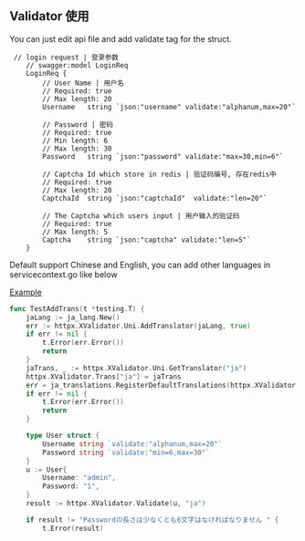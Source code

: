 ## Validator 使用

You can just edit api file and add validate tag for the struct. 

```text
 // login request | 登录参数
    // swagger:model LoginReq
    LoginReq {
        // User Name | 用户名
        // Required: true
        // Max length: 20
        Username   string `json:"username" validate:"alphanum,max=20"`

        // Password | 密码
        // Required: true
        // Min length: 6
        // Max length: 30
        Password   string `json:"password" validate:"max=30,min=6"`

        // Captcha Id which store in redis | 验证码编号, 存在redis中
        // Required: true
        // Max length: 20
        CaptchaId  string `json:"captchaId"  validate:"len=20"`

        // The Captcha which users input | 用户输入的验证码
        // Required: true
        // Max length: 5
        Captcha    string `json:"captcha" validate:"len=5"`
    }
```

Default support Chinese and English, you can add other languages in servicecontext.go like below

[Example](https://github.com/suyuan32/simple-admin-core/blob/master/api/internal/svc/servicecontext_test.go)

```go
func TestAddTrans(t *testing.T) {
	jaLang := ja_lang.New()
	err := httpx.XValidator.Uni.AddTranslator(jaLang, true)
	if err != nil {
		t.Error(err.Error())
		return
	}
	jaTrans, _ := httpx.XValidator.Uni.GetTranslator("ja")
	httpx.XValidator.Trans["ja"] = jaTrans
	err = ja_translations.RegisterDefaultTranslations(httpx.XValidator.Validator, jaTrans)
	if err != nil {
		t.Error(err.Error())
		return
	}

	type User struct {
		Username string `validate:"alphanum,max=20"`
		Password string `validate:"min=6,max=30"`
	}
	u := User{
		Username: "admin",
		Password: "1",
	}
	result := httpx.XValidator.Validate(u, "ja")

	if result != "Passwordの長さは少なくとも6文字はなければなりません " {
		t.Error(result)

```